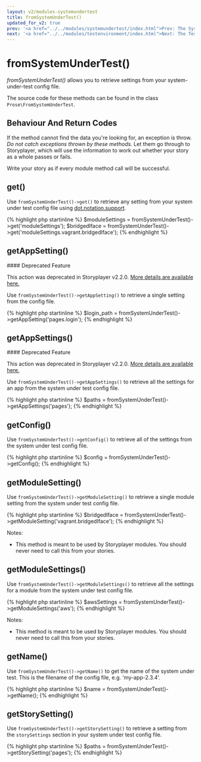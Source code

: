 ```yaml
---
layout: v2/modules-systemundertest
title: fromSystemUnderTest()
updated_for_v2: true
prev: '<a href="../../modules/systemundertest/index.html">Prev: The SystemUnderTest Module</a>'
next: '<a href="../../modules/testenvironment/index.html">Next: The TestEnvironment Module</a>'
---
```


# fromSystemUnderTest()

_fromSystemUnderTest()_ allows you to retrieve settings from your system-under-test config file.

The source code for these methods can be found in the class `Prose\FromSystemUnderTest`.

## Behaviour And Return Codes

If the method cannot find the data you're looking for, an exception is throw. _Do not catch exceptions thrown by these methods._ Let them go through to Storyplayer, which will use the information to work out whether your story as a whole passes or fails.

Write your story as if every module method call will be successful.

## get()

Use `fromSystemUnderTest()->get()` to retrieve any setting from your system under test config file using [dot.notation.support](../../using/configuration/dot.notation.support.html).

{% highlight php startinline %}
$moduleSettings = fromSystemUnderTest()->get('moduleSettings');
$bridgedIface   = fromSystemUnderTest()->get('moduleSettings.vagrant.bridgedIface');
{% endhighlight %}

## getAppSetting()

<div class="callout danger" markdown="1">
#### Deprecated Feature

This action was deprecated in Storyplayer v2.2.0. [More details are available here.](../../using/deprecated/appSettings.html)
</div>

Use `fromSystemUnderTest()->getAppSetting()` to retrieve a single setting from the config file.

{% highlight php startinline %}
$login_path = fromSystemUnderTest()->getAppSetting('pages.login');
{% endhighlight %}

## getAppSettings()

<div class="callout danger" markdown="1">
#### Deprecated Feature

This action was deprecated in Storyplayer v2.2.0. [More details are available here.](../../using/deprecated/appSettings.html)
</div>

Use `fromSystemUnderTest()->getAppSettings()` to retrieve all the settings for an app from the system under test config file.

{% highlight php startinline %}
$paths = fromSystemUnderTest()->getAppSettings('pages');
{% endhighlight %}

## getConfig()

Use `fromSystemUnderTest()->getConfig()` to retrieve all of the settings from the system under test config file.

{% highlight php startinline %}
$config = fromSystemUnderTest()->getConfig();
{% endhighlight %}

## getModuleSetting()

Use `fromSystemUnderTest()->getModuleSetting()` to retrieve a single module setting from the system under test config file.

{% highlight php startinline %}
$bridgedIface = fromSystemUnderTest()->getModuleSetting('vagrant.bridgedIface');
{% endhighlight %}

Notes:

* This method is meant to be used by Storyplayer modules. You should never need to call this from your stories.

## getModuleSettings()

Use `fromSystemUnderTest()->getModuleSettings()` to retrieve all the settings for a module from the system under test config file.

{% highlight php startinline %}
$awsSettings = fromSystemUnderTest()->getModuleSettings('aws');
{% endhighlight %}

Notes:

* This method is meant to be used by Storyplayer modules. You should never need to call this from your stories.

## getName()

Use `fromSystemUnderTest()->getName()` to get the name of the system under test. This is the filename of the config file, e.g. 'my-app-2.3.4'.

{% highlight php startinline %}
$name = fromSystemUnderTest()->getName();
{% endhighlight %}

## getStorySetting()

Use `fromSystemUnderTest()->getStorySetting()` to retrieve a setting from the `storySettings` section in your system under test config file.

{% highlight php startinline %}
$paths = fromSystemUnderTest()->getStorySetting('pages');
{% endhighlight %}